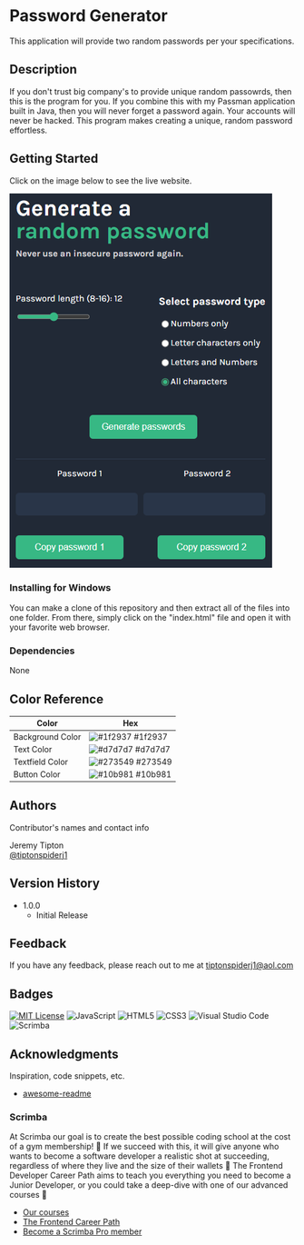 # Password Generator
This application will provide two random passwords per your specifications.  

## Description

If you don't trust big company's to provide unique random passowrds, then this is the program for you.  If you combine this with my Passman application built in Java, then you will never forget a password again.  Your accounts will never be hacked.  This program makes creating a unique, random password effortless.

## Getting Started

Click on the image below to see the live website.

[![application images](https://github.com/tiptonspiderj/Password-Generator/blob/main/image/Screenshot.png)](https://tiptonspiderj-passwordgenerator.netlify.app/)

### Installing for Windows

You can make a clone of this repository and then extract all of the files into one folder.  From there, simply click on the "index.html" file and open it with your favorite web browser. 

### Dependencies

None

## Color Reference

| Color             | Hex                                                                |
| ----------------- | ------------------------------------------------------------------ |
| Background Color | ![#1f2937](https://imageplaceholder.net/10x10/1f2937?text=) #1f2937 |
| Text Color | ![#d7d7d7](https://imageplaceholder.net/10x10/d7d7d7?text=) #d7d7d7 |
| Textfield Color | ![#273549](https://imageplaceholder.net/10x10/273549?text=) #273549 |
| Button Color | ![#10b981](https://imageplaceholder.net/10x10/10b981?text=) #10b981 |


## Authors

Contributor's names and contact info

Jeremy Tipton  
[@tiptonspiderj1](https://tiptonspiderj1.com)

## Version History

* 1.0.0
    * Initial Release

## Feedback

If you have any feedback, please reach out to me at <tiptonspiderj1@aol.com>

## Badges

[![MIT License](https://img.shields.io/badge/License-MIT-green.svg)](https://choosealicense.com/licenses/mit/)
![JavaScript](https://img.shields.io/badge/javascript-%23323330.svg?style=for-the-badge&logo=javascript&logoColor=%23F7DF1E)
![HTML5](https://img.shields.io/badge/html5-%23E34F26.svg?style=for-the-badge&logo=html5&logoColor=white)
![CSS3](https://img.shields.io/badge/css3-%231572B6.svg?style=for-the-badge&logo=css3&logoColor=white)
![Visual Studio Code](https://img.shields.io/badge/Visual%20Studio%20Code-0078d7.svg?style=for-the-badge&logo=visual-studio-code&logoColor=white)
![Scrimba](https://img.shields.io/badge/scrimba-2B283A?style=for-the-badge&logo=scrimba&logoColor=white)

## Acknowledgments

Inspiration, code snippets, etc.
* [awesome-readme](https://github.com/matiassingers/awesome-readme)

### Scrimba

At Scrimba our goal is to create the best possible coding school at the cost of a gym membership! 💜
If we succeed with this, it will give anyone who wants to become a software developer a realistic shot at succeeding, regardless of where they live and the size of their wallets 🎉
The Frontend Developer Career Path aims to teach you everything you need to become a Junior Developer, or you could take a deep-dive with one of our advanced courses 🚀

- [Our courses](https://scrimba.com/allcourses)
- [The Frontend Career Path](https://scrimba.com/learn/frontend)
- [Become a Scrimba Pro member](https://scrimba.com/pricing)
